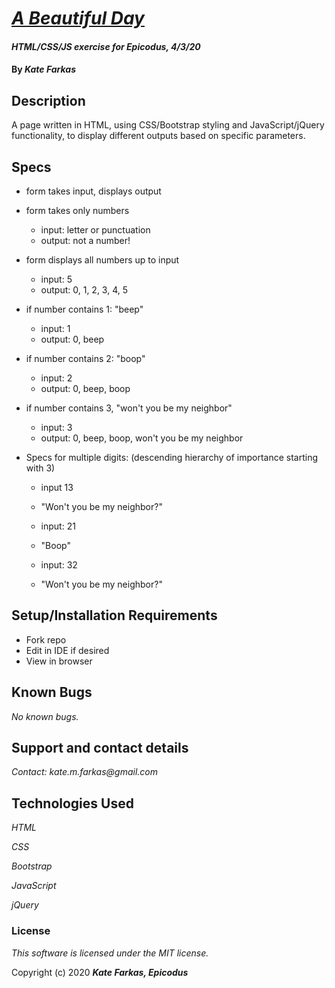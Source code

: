 # [_A Beautiful Day_](#)

#### _HTML/CSS/JS exercise for Epicodus, 4/3/20_

#### By _**Kate Farkas**_

## Description

A page written in HTML, using CSS/Bootstrap styling and JavaScript/jQuery functionality, to display different outputs based on specific parameters.

## Specs

* form takes input, displays output

* form takes only numbers 
  * input: letter or punctuation 
  * output: not a number!

* form displays all numbers up to input 
  * input: 5
  * output: 0, 1, 2, 3, 4, 5

* if number contains 1: "beep"
  * input: 1 
  * output: 0, beep

* if number contains 2: "boop"
  * input: 2 
  * output: 0, beep, boop

* if number contains 3, "won't you be my neighbor" 
  * input: 3 
  * output: 0, beep, boop, won't you be my neighbor

* Specs for multiple digits:
(descending hierarchy of importance starting with 3)

  * input 13 
  * "Won't you be my neighbor?"
  
  * input: 21 
  * "Boop"

  * input: 32 
  * "Won't you be my neighbor?"

## Setup/Installation Requirements

* Fork repo
* Edit in IDE if desired
* View in browser

## Known Bugs

_No known bugs._

## Support and contact details

_Contact: kate.m.farkas@gmail.com_

## Technologies Used

_HTML_

_CSS_

_Bootstrap_

_JavaScript_

_jQuery_

### License

*This software is licensed under the MIT license.*

Copyright (c) 2020 **_Kate Farkas, Epicodus_**
